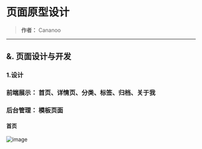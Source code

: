 # 页面原型设计
> **作者：** Cananoo

---

## &. 页面设计与开发

### 1.设计

### **前端展示：** 首页、详情页、分类、标签、归档、关于我

### **后台管理：** 模板页面

#### **首页**
   ![image](https://github.com/cananoo/myblog/assets/103165360/a094de88-3625-4c50-937d-b5be161b784c)

  




